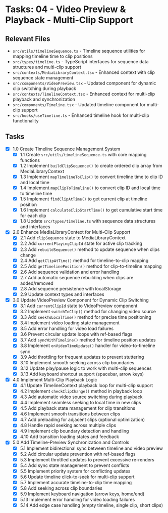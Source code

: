 # Tasks: 04 - Video Preview & Playback - Multi-Clip Support

## Relevant Files

- `src/utils/timelineSequence.ts` - Timeline sequence utilities for mapping timeline time to clip positions
- `src/types/timeline.ts` - TypeScript interfaces for sequence data structures and multi-clip support
- `src/contexts/MediaLibraryContext.tsx` - Enhanced context with clip sequence state management
- `src/components/VideoPreview.tsx` - Updated component for dynamic clip switching during playback
- `src/contexts/TimelineContext.tsx` - Enhanced context for multi-clip playback and synchronization
- `src/components/Timeline.tsx` - Updated timeline component for multi-clip support
- `src/hooks/useTimeline.ts` - Enhanced timeline hook for multi-clip functionality

## Tasks

- [x] 1.0 Create Timeline Sequence Management System
  - [x] 1.1 Create `src/utils/timelineSequence.ts` with core mapping functions
  - [x] 1.2 Implement `buildClipSequence()` to create ordered clip array from MediaLibraryContext
  - [x] 1.3 Implement `mapTimelineToClip()` to convert timeline time to clip ID and local time
  - [x] 1.4 Implement `mapClipToTimeline()` to convert clip ID and local time to timeline time
  - [x] 1.5 Implement `findClipAtTime()` to get current clip at timeline position
  - [x] 1.6 Implement `calculateClipStartTime()` to get cumulative start time for each clip
  - [x] 1.8 Update `src/types/timeline.ts` with sequence data structures and interfaces

- [x] 2.0 Enhance MediaLibraryContext for Multi-Clip Support
  - [x] 2.1 Add `clipSequence` state to MediaLibraryContext
  - [x] 2.2 Add `currentPlayingClipId` state for active clip tracking
  - [x] 2.3 Add `rebuildSequence()` method to update sequence when clips change
  - [x] 2.4 Add `getClipAtTime()` method for timeline-to-clip mapping
  - [x] 2.5 Add `getTimelinePosition()` method for clip-to-timeline mapping
  - [x] 2.6 Add sequence validation and error handling
  - [x] 2.7 Add automatic sequence rebuilding when clips are added/removed
  - [x] 2.8 Add sequence persistence with localStorage
  - [x] 2.9 Update context types and interfaces

- [x] 3.0 Update VideoPreview Component for Dynamic Clip Switching
  - [x] 3.1 Add `currentClipId` state to VideoPreview component
  - [x] 3.2 Implement `switchToClip()` method for changing video source
  - [x] 3.3 Add `seekToLocalTime()` method for precise time positioning
  - [x] 3.4 Implement video loading state management
  - [x] 3.5 Add error handling for video load failures
  - [x] 3.6 Prevent circular update loops with ref-based flags
  - [x] 3.7 Add `syncWithTimeline()` method for timeline position updates
  - [x] 3.8 Implement `onVideoTimeUpdate()` handler for video-to-timeline sync
  - [x] 3.9 Add throttling for frequent updates to prevent stuttering
  - [x] 3.10 Implement smooth seeking across clip boundaries
  - [x] 3.12 Update play/pause logic to work with multi-clip sequences
  - [x] 3.13 Add keyboard shortcut support (spacebar, arrow keys)

- [x] 4.0 Implement Multi-Clip Playback Logic
  - [x] 4.1 Update TimelineContext playback loop for multi-clip support
  - [x] 4.2 Implement `checkClipChange()` method in playback loop
  - [x] 4.3 Add automatic video source switching during playback
  - [x] 4.4 Implement seamless seeking to local time in new clips
  - [x] 4.5 Add playback state management for clip transitions
  - [x] 4.6 Implement smooth transitions between clips
  - [x] 4.7 Add preloading for adjacent clips (optional optimization)
  - [x] 4.8 Handle rapid seeking across multiple clips
  - [x] 4.9 Implement clip boundary detection and handling
  - [x] 4.10 Add transition loading states and feedback

- [x] 5.0 Add Timeline-Preview Synchronization and Controls
  - [x] 5.1 Implement bidirectional sync between timeline and video preview
  - [x] 5.2 Add circular update prevention with ref-based flags
  - [x] 5.3 Implement throttled updates to prevent excessive re-renders
  - [x] 5.4 Add sync state management to prevent conflicts
  - [x] 5.5 Implement priority system for conflicting updates
  - [x] 5.6 Update timeline click-to-seek for multi-clip support
  - [x] 5.7 Implement accurate timeline-to-clip time mapping
  - [x] 5.8 Add seeking across clip boundaries
  - [x] 5.9 Implement keyboard navigation (arrow keys, home/end)
  - [x] 5.13 Implement error handling for video loading failures
  - [x] 5.14 Add edge case handling (empty timeline, single clip, short clips)

